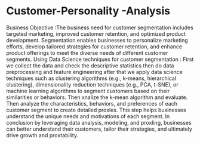 # Customer-Personality -Analysis
Business Objective :The business need for customer
segmentation includes targeted marketing, improved
customer retention, and optimized product development.
Segmentation enables businesses to personalize marketing
efforts, develop tailored strategies for customer retention,
and enhance product offerings to meet the diverse needs of
different customer segments. Using Data Science techniques
for customer segmentation : First we collect the data and
check the descriptive statistics then do data preprocessing
and feature engineering after that we apply data science
techniques such as clustering algorithms (e.g., k-means,
hierarchical clustering), dimensionality reduction techniques
(e.g., PCA, t-SNE), or machine learning algorithms to segment
customers based on their similarities or behaviors. Then
xnalize the k-mean algorithm and evaluate. Then analyze
the characteristics, behaviors, and preferences of each
customer segment to create detailed proxles. This step helps
businesses understand the unique needs and motivations
of each segment. In conclusion by leveraging data analysis,
modeling, and proxling, businesses can better understand
their customers, tailor their strategies, and ultimately drive
growth and proxtability. 
